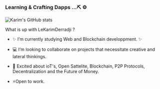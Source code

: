 ### Learning & Crafting Dapps ...⛏️ ⚙️

![Karim's GitHub stats](https://github-readme-stats.vercel.app/api?username=LeKarimDerradji&show_icons=true&theme=radical)


What is up with LeKarimDerradji ? 

- :sparkles: I’m currently studying Web and Blockchain developpment. :sparkles:

-  :computer: I’m looking to collaborate on projects that necessitate creative and lateral thinkings.

- 💬 Excited about ioT's, Open Sattelite, Blockchain, P2P Protocols, Decentralization and the Future of Money. 

- ⚡Open to work. 

